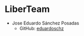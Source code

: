 # LiberTeam

- Jose Eduardo Sánchez Posadas
	- GitHub: [eduardoschz](https://github.com/eduardoschz/)
